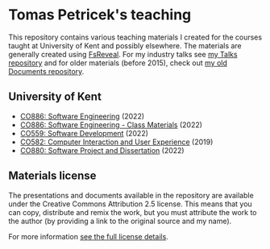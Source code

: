 Tomas Petricek's teaching
=========================

This repository contains various teaching materials I created for the courses taught at
University of Kent and possibly elsewhere. The materials are generally
created using [FsReveal](http://github.com/fsprojects/FsReveal). For my industry talks
see [my Talks repository](http://github.com/tpetricek/Talks/) and for older materials
(before 2015), check out [my old Documents repository](http://github.com/tpetricek/Documents/).

University of Kent
------------------
- [CO886: Software Engineering](https://tpetricek.github.io/Teaching/2022/software-engineering/) (2022)
- [CO886: Software Engineering - Class Materials](https://github.com/tpetricek/Teaching/tree/master/software-engineering-classes) (2022)
- [CO559: Software Development](https://tpetricek.github.io/Teaching/2022/software-development/) (2022)
- [CO582: Computer Interaction and User Experience](https://tpetricek.github.io/Teaching/human-computer-interaction/) (2019)
- [CO880: Software Project and Dissertation](https://tpetricek.github.io/Teaching/2022/project-workshop/) (2022)

Materials license
-----------------

The presentations and documents available in the repository are available under the Creative
Commons Attribution 2.5 license.  This means that you can copy, distribute and remix the work,
but you must attribute the work to the author (by providing a link to the original source
and my name).

For more information [see the full license details](http://creativecommons.org/licenses/by/2.5/).
